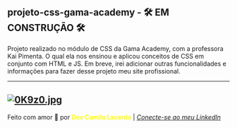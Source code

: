 ## projeto-css-gama-academy - :hammer_and_wrench: EM CONSTRUÇÃO :hammer_and_wrench: 
Projeto realizado no módulo de CSS da Gama Academy, com a professora Kai Pimenta. 
O qual ela nos ensinou e aplicou conceitos de CSS em conjunto com HTML e JS. 
Em breve, irei adicionar outras funcionalidades e informações para fazer desse projeto meu site profissional.

---
[![0K9z0.jpg](https://i.im.ge/2021/08/09/0K9z0.jpg)](https://im.ge/i/0K9z0)
---

Feito com amor :hugs: por <font color="yellow"> **Dev Camila Lacerda**</font>    | [*Conecte-se ao meu LinkedIn*](https://www.linkedin.com/in/camila-lacerda/)


